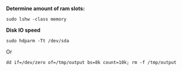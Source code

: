 **Determine amount of ram slots:**

    sudo lshw -class memory
  
**Disk IO speed**

    sudo hdparm -Tt /dev/sda
  
Or

    dd if=/dev/zero of=/tmp/output bs=8k count=10k; rm -f /tmp/output
